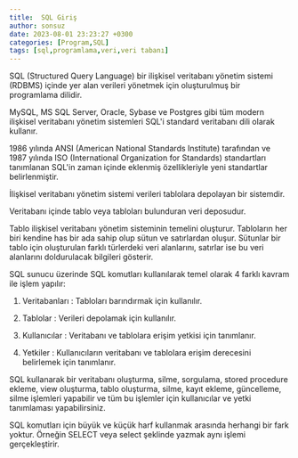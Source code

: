 ```yaml
---
title:  SQL Giriş
author: sonsuz
date: 2023-08-01 23:23:27 +0300
categories: [Program,SQL]
tags: [sql,programlama,veri,veri tabanı]
---
```



SQL (Structured Query Language) bir ilişkisel veritabanı yönetim sistemi (RDBMS) içinde yer alan verileri yönetmek için oluşturulmuş bir programlama dilidir.

MySQL, MS SQL Server, Oracle, Sybase ve Postgres gibi tüm modern ilişkisel veritabanı yönetim sistemleri SQL'i standard veritabanı dili olarak kullanır.

1986 yılında ANSI (American National Standards Institute) tarafından ve 1987 yılında ISO (International Organization for Standards) standartları tanımlanan SQL'in zaman içinde eklenmiş özellikleriyle yeni standartlar belirlenmiştir.

İlişkisel veritabanı yönetim sistemi verileri tablolara depolayan bir sistemdir.

Veritabanı içinde tablo veya tabloları bulunduran veri deposudur.

Tablo ilişkisel veritabanı yönetim sisteminin temelini oluşturur. Tabloların her biri kendine has bir ada sahip olup sütun ve satırlardan oluşur. Sütunlar bir tablo için oluşturulan farklı türlerdeki veri alanlarını, satırlar ise bu veri alanlarını doldurulacak bilgileri gösterir.

SQL sunucu üzerinde SQL komutları kullanılarak temel olarak 4 farklı kavram ile işlem yapılır:

1. Veritabanları : Tabloları barındırmak için kullanılır.

2. Tablolar : Verileri depolamak için kullanılır.

3. Kullanıcılar : Veritabanı ve tablolara erişim yetkisi için tanımlanır.

4. Yetkiler : Kullanıcıların veritabanı ve tablolara erişim derecesini belirlemek için tanımlanır.

SQL kullanarak bir veritabanı oluşturma, silme, sorgulama, stored procedure ekleme, view oluşturma, tablo oluşturma, silme, kayıt ekleme, güncelleme, silme işlemleri yapabilir ve tüm bu işlemler için kullanıcılar ve yetki tanımlaması yapabilirsiniz.

SQL komutları için büyük ve küçük harf kullanmak arasında herhangi bir fark yoktur. Örneğin SELECT veya select şeklinde yazmak aynı işlemi gerçekleştirir.
